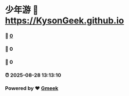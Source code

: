 # 少年游 :link: https://KysonGeek.github.io 
### :page_facing_up: [0](https://KysonGeek.github.io/tag.html) 
### :speech_balloon: 0 
### :hibiscus: 0 
### :alarm_clock: 2025-08-28 13:13:10 
### Powered by :heart: [Gmeek](https://github.com/Meekdai/Gmeek)
